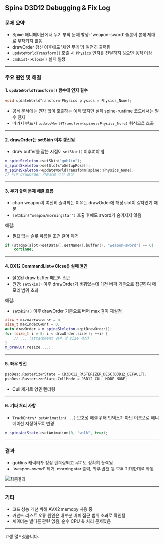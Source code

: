 ## Spine D3D12 Debugging & Fix Log

### 문제 요약
- Spine 애니메이션에서 무기 부착 문제 발생: 'weapon-sword' 슬롯이 본에 제대로 부착되지 않음
- drawOrder 갱신 이후에도 '체인 무기'가 여전히 출력됨
- `updateWorldTransform()` 호출 시 `Physics` 인자를 전달하지 않으면 동작 이상
- `cmdList->Close()` 실패 발생

---

### 주요 원인 및 해결

#### 1. `updateWorldTransform()` 함수에 인자 필수
```cpp
void updateWorldTransform(Physics physics = Physics_None);
```
- 공식 문서에는 인자 없이 호출하는 예제 많지만 실제 spine-runtime 코드에서는 필수 인자
- 따라서 반드시 `updateWorldTransform(spine::Physics_None)` 형식으로 호출

---

#### 2. drawOrder는 setSkin 이후 갱신됨
- draw buffer를 잡는 시점이 `setSkin()` 이후여야 함
```cpp
m_spineSkeleton->setSkin("goblin");
m_spineSkeleton->setSlotsToSetupPose();
m_spineSkeleton->updateWorldTransform(spine::Physics_None);
// 이후 drawOrder 기준으로 버퍼 설정
```

---

#### 3. 무기 출력 문제 해결 흐름
- chain weapon이 여전히 출력되는 이유는 drawOrder에 해당 slot이 살아있기 때문
- `setSkin("weapon/morningstar")` 호출 후에도 sword가 숨겨지지 않음

해결:
- 필요 없는 슬롯 이름들 조건 걸어 제거
```cpp
if (strcmp(slot->getData().getName().buffer(), "weapon-sword") == 0)
    continue;
```

---

#### 4. DX12 CommandList->Close() 실패 원인
- 잘못된 draw buffer 메모리 접근
- 원인: `setSkin()` 이후 drawOrder가 바뀌었는데 이전 버퍼 기준으로 접근하여 메모리 범위 초과

해결:
- `setSkin()` 이후 drawOrder 기준으로 버퍼 max 길이 재설정
```cpp
size_t maxVertexCount = 0;
size_t maxIndexCount = 0;
auto drawOrder = m_spineSkeleton->getDrawOrder();
for (size_t i = 0; i < drawOrder.size(); ++i) {
    // ... (attachment 검사 및 size 갱신)
}
m_drawBuf.resize(...);
```

---

#### 5. 좌우 반전
```cpp
psoDesc.RasterizerState = CD3DX12_RASTERIZER_DESC(D3D12_DEFAULT);
psoDesc.RasterizerState.CullMode = D3D12_CULL_MODE_NONE;
```
- Cull 제거로 양면 렌더링

---

#### 6. 기타 처리 사항
- `TrackEntry* setAnimation(...)` 모호성 해결 위해 인덱스가 아닌 이름으로 애니메이션 지정하도록 변경
```cpp
m_spineAniState->setAnimation(0, "walk", true);
```

---

### 결과
- goblins 캐릭터가 정상 렌더링되고 무기도 정확히 출력됨
- 'weapon-sword' 제거, morningstar 출력, 좌우 반전 등 모두 기대한대로 작동

![최종결과](feaf871a-e09d-43a8-98cd-94d693326b13.png)

---

### 기타
- 코드 성능 개선 위해 AVX2 memcpy 사용 중
- 커맨드 리스트 오류 원인은 대부분 버퍼 접근 범위 초과로 확인됨
- 셰이더는 별다른 관련 없음, 순수 CPU 측 처리 문제였음

---

고생 많으셨습니다.


